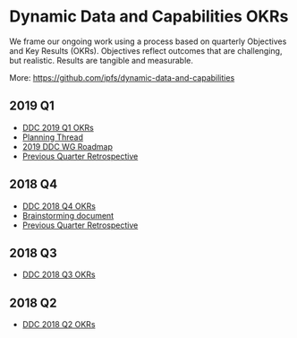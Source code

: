 # Dynamic Data and Capabilities OKRs

We frame our ongoing work using a process based on quarterly Objectives and Key Results (OKRs). Objectives reflect outcomes that are challenging, but realistic. Results are tangible and measurable.

More: https://github.com/ipfs/dynamic-data-and-capabilities

## 2019 Q1

- [DDC 2019 Q1 OKRs](https://docs.google.com/spreadsheets/d/1BtOfd7s9oYO5iKsIorCpsm4QuQoIsoZzSz7GItE-9ys/edit#gid=412099511)
- [Planning Thread](https://github.com/ipfs/team-mgmt/pull/802)
- [2019 DDC WG Roadmap](https://github.com/ipfs/roadmap/pull/9)
- [Previous Quarter Retrospective](https://docs.google.com/document/d/1Zw7EHyCP2uamxOVHsVH3rRAnZOyBJczQ9CuvdOpnLO4/edit)

## 2018 Q4

- [DDC 2018 Q4 OKRs](https://docs.google.com/spreadsheets/d/139lROP7-Ee4M4S7A_IO4iIgSgugYm7dct620LYnalII/edit?ts=5b9fcc7c#gid=412099511)
- [Brainstorming document](https://github.com/ipfs/dynamic-data-and-capabilities/issues/42)
- [Previous Quarter Retrospective](https://github.com/ipfs/dynamic-data-and-capabilities/issues/41)

## 2018 Q3

- [DDC 2018 Q3 OKRs](https://docs.google.com/spreadsheets/d/19vjigg4locq4fO6JXyobS2yTx-k-fSzlFM5ngZDPDbQ/edit#gid=412099511)

## 2018 Q2

- [DDC 2018 Q2 OKRs](https://docs.google.com/spreadsheets/d/1xIhKROxFlsY9M9on37D5rkbSsm4YtjRQvG2unHScApA/edit#gid=412099511)
